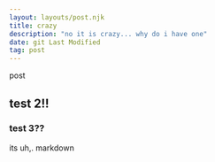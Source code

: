```yaml
---
layout: layouts/post.njk
title: crazy
description: "no it is crazy... why do i have one"
date: git Last Modified
tag: post
---
```


post

## test 2!!

### test 3??


its uh,. markdown